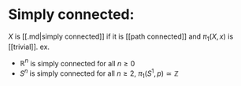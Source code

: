 # Simply connected: 
$X$ is [[.md|simply connected]] if it is [[path connected]] and $\pi_{1}(X, x)$ is [[trivial]].
ex. 
- $\mathbb{R}^{n}$ is simply connected for all $n \geqslant 0$
- $S^{n}$ is simply connected for all $n \geqslant 2$, $\pi_{1}\left(S^{1}, p\right) \simeq \mathbb{Z}$